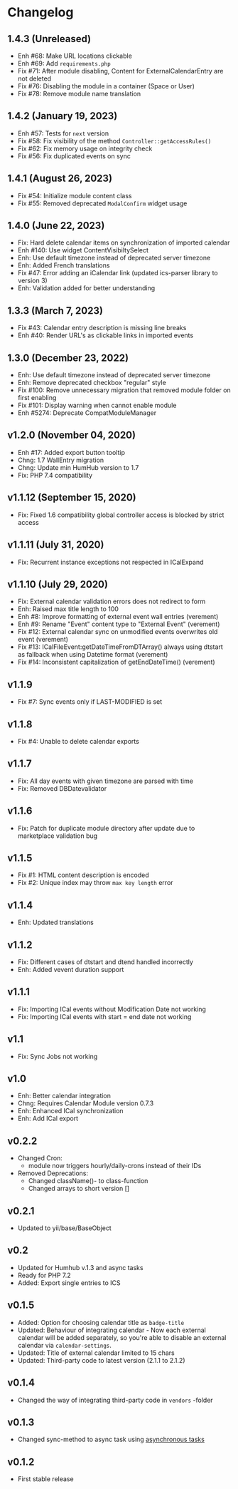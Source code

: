 Changelog
=========

1.4.3 (Unreleased)
------------------------
- Enh #68: Make URL locations clickable
- Enh #69: Add `requirements.php`
- Fix #71: After module disabling, Content for ExternalCalendarEntry are not deleted
- Fix #76: Disabling the module in a container (Space or User)
- Fix #78: Remove module name translation

1.4.2 (January 19, 2023)
-----------------------
- Enh #57: Tests for `next` version
- Fix #58: Fix visibility of the method `Controller::getAccessRules()`
- Fix #62: Fix memory usage on integrity check
- Fix #56: Fix duplicated events on sync

1.4.1 (August 26, 2023)
-----------------------
- Fix #54: Initialize module content class
- Fix #55: Removed deprecated `ModalConfirm` widget usage

1.4.0 (June 22, 2023)
---------------------
- Fix: Hard delete calendar items on synchronization of imported calendar
- Enh #140: Use widget ContentVisibiltySelect
- Enh: Use default timezone instead of deprecated server timezone
- Enh: Added French translations
- Fix #47: Error adding an iCalendar link (updated ics-parser library to version 3)
- Enh: Validation added for better understanding

1.3.3 (March 7, 2023)
---------------------
- Fix #43: Calendar entry description is missing line breaks
- Enh #40: Render URL's as clickable links in imported events

1.3.0 (December 23, 2022)
-------------------------
- Enh: Use default timezone instead of deprecated server timezone
- Enh: Remove deprecated checkbox "regular" style
- Fix #100: Remove unnecessary migration that removed module folder on first enabling
- Fix #101: Display warning when cannot enable module
- Enh #5274: Deprecate CompatModuleManager

v1.2.0 (November 04, 2020)
----------------------
- Enh #17: Added export button tooltip
- Chng: 1.7 WallEntry migration
- Chng: Update min HumHub version to 1.7
- Fix: PHP 7.4 compatibility

v1.1.12 (September 15, 2020)
----------------------
- Fix: Fixed 1.6 compatibility global controller access is blocked by strict access

v1.1.11 (July 31, 2020)
----------------------
- Fix: Recurrent instance exceptions not respected in ICalExpand

v1.1.10 (July 29, 2020)
----------------------
- Fix: External calendar validation errors does not redirect to form
- Enh: Raised max title length to 100
- Enh #8: Improve formatting of external event wall entries (verement)
- Enh #9: Rename "Event" content type to "External Event" (verement)
- Fix #12: External calendar sync on unmodified events overwrites old event (verement)
- Fix #13: ICalFileEvent:getDateTimeFromDTArray() always using dtstart as fallback when using Datetime format (verement)
- Fix #14: Inconsistent capitalization of getEndDateTime() (verement)

v1.1.9
----------------------
- Fix #7: Sync events only if LAST-MODIFIED is set

v1.1.8
----------------------
- Fix #4: Unable to delete calendar exports

v1.1.7
----------------------
- Fix: All day events with given timezone are parsed with time
- Fix: Removed DBDatevalidator

v1.1.6
----------------------
- Fix: Patch for duplicate module directory after update due to marketplace validation bug

v1.1.5
----------------------
- Fix #1: HTML content description is encoded
- Fix #2: Unique index may throw `max key length` error

v1.1.4
---------------------------
- Enh: Updated translations

v1.1.2
----------------------
- Fix: Different cases of dtstart and dtend handled incorrectly
- Enh: Added vevent duration support

v1.1.1
----------------------
- Fix: Importing ICal events without Modification Date not working
- Fix: Importing ICal events with start = end date not working

v1.1
----------------------
- Fix: Sync Jobs not working

v1.0
----------------------
- Enh: Better calendar integration
- Chng: Requires Calendar Module version 0.7.3
- Enh: Enhanced ICal synchronization
- Enh: Add ICal export

v0.2.2
----------------------
- Changed Cron:
    - module now triggers hourly/daily-crons instead of their IDs
- Removed Deprecations:
    - Changed className()- to class-function
    - Changed arrays to short version []

v0.2.1
----------------------
- Updated to yii/base/BaseObject

v0.2
----------------------
- Updated for Humhub v.1.3 and async tasks
- Ready for PHP 7.2
- Added: Export single entries to ICS

v0.1.5
----------------------
- Added: Option for choosing calendar title as `badge-title`
- Updated: Behaviour of integrating calendar - Now each external calendar will be added separately, so you're able to disable an external calendar via `calendar-settings`.
- Updated: Title of external calendar limited to 15 chars
- Updated: Third-party code to latest version (2.1.1 to 2.1.2)

v0.1.4
----------------------
- Changed the way of integrating third-party code in `vendors` -folder

v0.1.3
----------------------
- Changed sync-method to async task using [asynchronous tasks](http://docs.humhub.org/admin-asynchronous-tasks.html)

v0.1.2
----------------------
- First stable release
